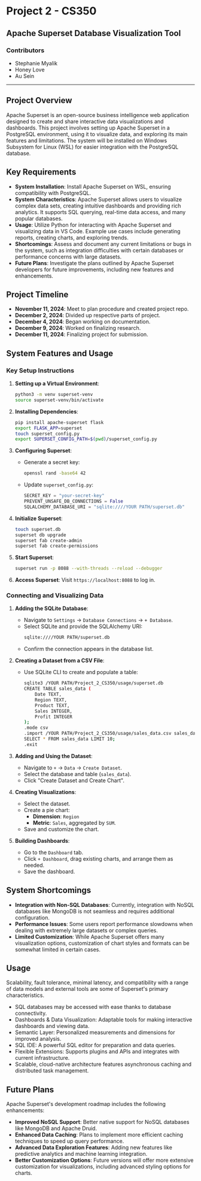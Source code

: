 # Project 2 - CS350

## Apache Superset Database Visualization Tool

### Contributors
- Stephanie Myalik
- Honey Love
- Au Sein

--- 

## Project Overview
Apache Superset is an open-source business intelligence web application designed to create and share interactive data visualizations and dashboards. This project involves setting up Apache Superset in a PostgreSQL environment, using it to visualize data, and exploring its main features and limitations. The system will be installed on Windows Subsystem for Linux (WSL) for easier integration with the PostgreSQL database.

## Key Requirements
- **System Installation**: Install Apache Superset on WSL, ensuring compatibility with PostgreSQL.
- **System Characteristics**: Apache Superset allows users to visualize complex data sets, creating intuitive dashboards and providing rich analytics. It supports SQL querying, real-time data access, and many popular databases.
- **Usage**: Utilize Python for interacting with Apache Superset and visualizing data in VS Code. Example use cases include generating reports, creating charts, and exploring trends.
- **Shortcomings**: Assess and document any current limitations or bugs in the system, such as integration difficulties with certain databases or performance concerns with large datasets.
- **Future Plans**: Investigate the plans outlined by Apache Superset developers for future improvements, including new features and enhancements.

## Project Timeline
- **November 11, 2024**: Meet to plan procedure and created project repo. 
- **December 2, 2024**: Divided up respective parts of project.
- **December 4, 2024**: Began working on documentation. 
- **December 9, 2024**: Worked on finalizing research. 
- **December 11, 2024**: Finalizing project for submission.

## System Features and Usage

### Key Setup Instructions
1. **Setting up a Virtual Environment**:
   ```bash
   python3 -m venv superset-venv
   source superset-venv/bin/activate
   ```

2. **Installing Dependencies**:
   ```bash
   pip install apache-superset flask
   export FLASK_APP=superset
   touch superset_config.py
   export SUPERSET_CONFIG_PATH=$(pwd)/superset_config.py
   ```

3. **Configuring Superset**:
   - Generate a secret key:
     ```bash
     openssl rand -base64 42
     ```
   - Update `superset_config.py`:
     ```python
     SECRET_KEY = "your-secret-key"
     PREVENT_UNSAFE_DB_CONNECTIONS = False
     SQLALCHEMY_DATABASE_URI = "sqlite:////YOUR PATH/superset.db"
     ```

4. **Initialize Superset**:
   ```bash
   touch superset.db
   superset db upgrade
   superset fab create-admin
   superset fab create-permissions
   ```

5. **Start Superset**:
   ```bash
   superset run -p 8088 --with-threads --reload --debugger
   ```

6. **Access Superset**: Visit `https://localhost:8088` to log in.

### Connecting and Visualizing Data
1. **Adding the SQLite Database**:
   - Navigate to `Settings` -> `Database Connections` -> `+ Database`.
   - Select SQLite and provide the SQLAlchemy URI:
     ```bash
     sqlite:////YOUR PATH/superset.db
     ```
   - Confirm the connection appears in the database list.

2. **Creating a Dataset from a CSV File**:
   - Use SQLite CLI to create and populate a table:
     ```bash
     sqlite3 /YOUR PATH/Project_2_CS350/usage/superset.db
     CREATE TABLE sales_data (
         Date TEXT,
         Region TEXT,
         Product TEXT,
         Sales INTEGER,
         Profit INTEGER
     );
     .mode csv
     .import /YOUR PATH/Project_2_CS350/usage/sales_data.csv sales_data
     SELECT * FROM sales_data LIMIT 10;
     .exit
     ```

3. **Adding and Using the Dataset**:
   - Navigate to `+` -> `Data` -> `Create Dataset`.
   - Select the database and table (`sales_data`).
   - Click "Create Dataset and Create Chart".

4. **Creating Visualizations**:
   - Select the dataset.
   - Create a pie chart:
     - **Dimension**: `Region`
     - **Metric**: `Sales`, aggregated by `SUM`.
   - Save and customize the chart.

5. **Building Dashboards**:
   - Go to the `Dashboard` tab.
   - Click `+ Dashboard`, drag existing charts, and arrange them as needed.
   - Save the dashboard.

## System Shortcomings
- **Integration with Non-SQL Databases**: Currently, integration with NoSQL databases like MongoDB is not seamless and requires additional configuration.
- **Performance Issues**: Some users report performance slowdowns when dealing with extremely large datasets or complex queries.
- **Limited Customization**: While Apache Superset offers many visualization options, customization of chart styles and formats can be somewhat limited in certain cases.

## Usage
Scalability, fault tolerance, minimal latency, and compatibility with a range of data models and external tools are some of Superset's primary characteristics.
- SQL databases may be accessed with ease thanks to database connectivity.
- Dashboards & Data Visualization: Adaptable tools for making interactive dashboards and viewing data.
- Semantic Layer: Personalized measurements and dimensions for improved analysis.
- SQL IDE: A powerful SQL editor for preparation and data queries.
- Flexible Extensions: Supports plugins and APIs and integrates with current infrastructure.
- Scalable, cloud-native architecture features asynchronous caching and distributed task management.

## Future Plans
Apache Superset's development roadmap includes the following enhancements:
- **Improved NoSQL Support**: Better native support for NoSQL databases like MongoDB and Apache Druid.
- **Enhanced Data Caching**: Plans to implement more efficient caching techniques to speed up query performance.
- **Advanced Data Exploration Features**: Adding new features like predictive analytics and machine learning integration.
- **Better Customization Options**: Future versions will offer more extensive customization for visualizations, including advanced styling options for charts.
